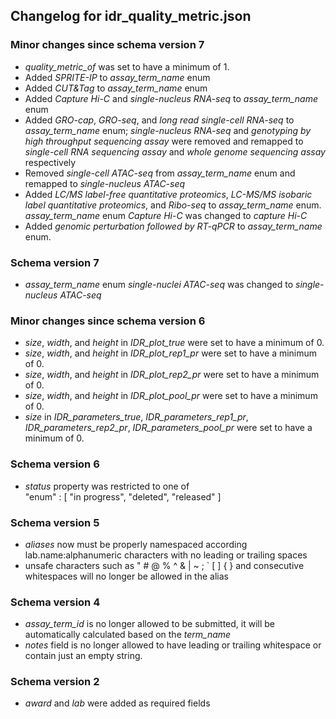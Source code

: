 ## Changelog for idr_quality_metric.json

### Minor changes since schema version 7

* *quality_metric_of* was set to have a minimum of 1.
* Added *SPRITE-IP* to *assay_term_name* enum
* Added *CUT&Tag* to *assay_term_name* enum
* Added *Capture Hi-C* and *single-nucleus RNA-seq* to *assay_term_name* enum
* Added *GRO-cap*, *GRO-seq*, and *long read single-cell RNA-seq* to *assay_term_name* enum;  *single-nucleus RNA-seq* and *genotyping by high throughput sequencing assay* were removed and remapped to *single-cell RNA sequencing assay* and *whole genome sequencing assay* respectively
* Removed *single-cell ATAC-seq* from *assay_term_name* enum and remapped to *single-nucleus ATAC-seq*
* Added *LC/MS label-free quantitative proteomics*, *LC-MS/MS isobaric label quantitative proteomics*, and *Ribo-seq* to *assay_term_name* enum. *assay_term_name* enum *Capture Hi-C* was changed to *capture Hi-C*
* Added *genomic perturbation followed by RT-qPCR* to *assay_term_name* enum.

### Schema version 7

* *assay_term_name* enum *single-nuclei ATAC-seq* was changed to *single-nucleus ATAC-seq*

### Minor changes since schema version 6

* *size*, *width*, and *height* in *IDR_plot_true* were set to have a minimum of 0.
* *size*, *width*, and *height* in *IDR_plot_rep1_pr* were set to have a minimum of 0.
* *size*, *width*, and *height* in *IDR_plot_rep2_pr* were set to have a minimum of 0.
* *size*, *width*, and *height* in *IDR_plot_pool_pr* were set to have a minimum of 0.
* *size* in *IDR_parameters_true*, *IDR_parameters_rep1_pr*, *IDR_parameters_rep2_pr*, *IDR_parameters_pool_pr* were set to have a minimum of 0.


### Schema version 6

* *status* property was restricted to one of  
    "enum" : [
        "in progress",
        "deleted",
        "released"
    ]

### Schema version 5

* *aliases* now must be properly namespaced according lab.name:alphanumeric characters with no leading or trailing spaces
* unsafe characters such as " # @ % ^ & | ~ ; ` [ ] { } and consecutive whitespaces will no longer be allowed in the alias

### Schema version 4

* *assay_term_id* is no longer allowed to be submitted, it will be automatically calculated based on the *term_name*
* *notes* field is no longer allowed to have leading or trailing whitespace or contain just an empty string.

### Schema version 2

* *award* and *lab* were added as required fields
